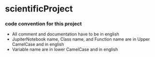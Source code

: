 # scientificProject

### code convention for this project 

- All comment and documentation have to be in english
- JupiterNotebook name, Class name, and Function name are in Upper CamelCase and in english 
- Variable name are in lower CamelCase and in english 
